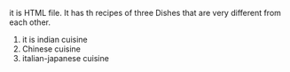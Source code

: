it is HTML file.
It has th recipes of three Dishes that are very different from each other. 
1. it is indian cuisine
2. Chinese cuisine
3. italian-japanese cuisine
